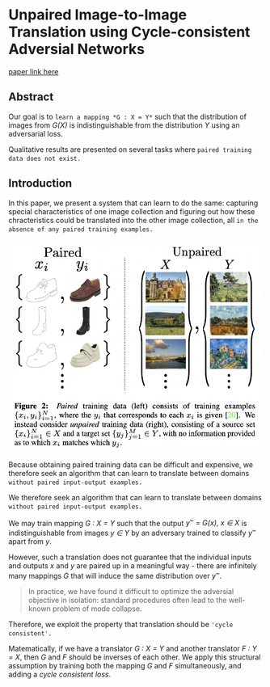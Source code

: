 
# Unpaired Image-to-Image Translation using Cycle-consistent Adversial Networks

[paper link here](https://openaccess.thecvf.com/content_ICCV_2017/papers/Zhu_Unpaired_Image-To-Image_Translation_ICCV_2017_paper.pdf)

## Abstract

Our goal is to `learn a mapping *G : X = Y*` such that the distribution of images from
*G(X)* is indistinguishable from the distribution *Y* using an adversarial loss.

Qualitative results are presented on several tasks where `paired training data does not exist.`

## Introduction

In this paper, we present a system that can learn to do the same:
capturing special characteristics of one image collection and figuring out how
these chracteristics could be translated into the other image collection,
all `in the absence of any paired training examples.`

<img src="https://github.com/0nandon/2022_CVLAB_WINTER_STUDY/blob/main/photo/Imagegeneration_3_1.png" width=500>

Because obtaining paired training data can be difficult and expensive,
we therefore seek an algorithm that can learn to translate between domains
`without paired input-output examples.`

We therefore seek an algorithm that can learn to translate between domains
`without paired input-output examples.` 

We may train mapping *G : X = Y* such that the output *y<sup>~</sup> = G(x), x ∈ X* is indistinguishable
from images *y ∈ Y* by an adversary trained to classify *y<sup>~</sup>* apart from *y*.

However, such a translation does not guarantee that the individual inputs and outputs *x* and *y* are paired up
in a meaningful way - there are infinitely many mappings *G* that will induce the same distribution over *y<sup>~</sup>*.

> In practice, we have found it difficult to optimize the adversial objective in isolation: standard procedures often lead
> to the well-known problem of mode collapse.

Therefore, we exploit the property that translation should be `'cycle consistent'.`

Matematically, if we have a translator *G : X = Y* and another translator *F : Y = X*, then
*G* and *F* should be inverses of each other. We apply this structural assumption by training both
the mapping *G* and *F* simultaneously, and adding a *cycle consistent loss*.

